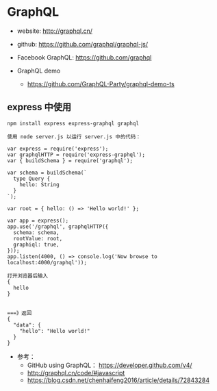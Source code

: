 # GraphQL 

- website: http://graphql.cn/
- github: https://github.com/graphql/graphql-js/
- Facebook GraphQL: https://github.com/graphql


- GraphQL demo
  - https://github.com/GraphQL-Party/graphql-demo-ts





## express 中使用
```
npm install express express-graphql graphql

使用 node server.js 以运行 server.js 中的代码：

var express = require('express');
var graphqlHTTP = require('express-graphql');
var { buildSchema } = require('graphql');

var schema = buildSchema(`
  type Query {
    hello: String
  }
`);

var root = { hello: () => 'Hello world!' };

var app = express();
app.use('/graphql', graphqlHTTP({
  schema: schema,
  rootValue: root,
  graphiql: true,
}));
app.listen(4000, () => console.log('Now browse to localhost:4000/graphql'));

打开浏览器后输入 
{
  hello
}


===》返回
{
  "data": {
    "hello": "Hello world!"
  }
}

```

* 参考：
  - GitHub using GraphQL： https://developer.github.com/v4/
  - http://graphql.cn/code/#javascript
  - https://blog.csdn.net/chenhaifeng2016/article/details/72843284
